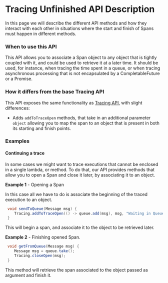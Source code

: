 # Tracing Unfinished API Description

In this page we will describe the different API methods and how they interact with each other in situations where the start and finish of Spans must happen in different methods.

### When to use this API

This API allows you to associate a Span object to any object that is tightly coupled with it, and could be used to retrieve it at a later time.
It should be used, for instance, when tracing the time spent in a queue, or when tracing asynchronous processing that is not encapsulated by a CompletableFuture or a Promise.

### How it differs from the base Tracing API

This API exposes the same functionality as [Tracing API](API-DESC.md), with slight differences:

* Adds `addToTraceOpen` methods, that take in an additional parameter `object` allowing you to map the span to an object that is present in both its starting and finish points.

### Examples

#### Continuing a trace

In some cases we might want to trace executions that cannot be enclosed in a single lambda, or method. To do that, our API provides methods that allow you to open a Span and close it later, by associating it to an object.

 **Example 1** - Opening a Span
 
In this case all we have to do is associate the beginning of the traced execution to an object.
 
```java
 void sendToQueue(Message msg) {
    Tracing.addToTraceOpen(() -> queue.add(msg), msg, "Waiting in Queue");
 }
```

This will begin a span, and associate it to the object to be retrieved later.


 **Example 2** - Finishing opened Span.
 
```java
 void getFromQueue(Message msg) {
    Message msg = queue.take();
    Tracing.closeOpen(msg);
 }
```

This method will retrieve the span associated to the object passed as argument and finish it.
